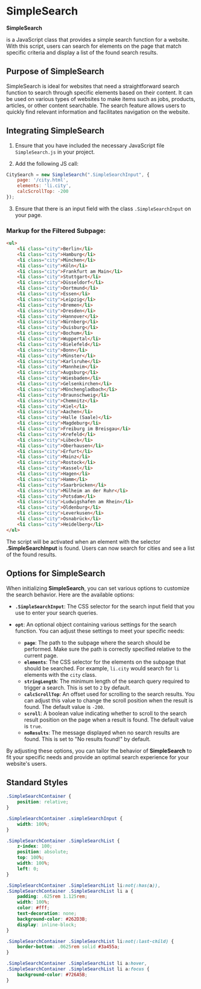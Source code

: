 
# SimpleSearch

**SimpleSearch** 

is a JavaScript class that provides a simple search function for a website. With this script, users can search for elements on the page that match specific criteria and display a list of the found search results.

## Purpose of SimpleSearch

SimpleSearch is ideal for websites that need a straightforward search function to search through specific elements based on their content. It can be used on various types of websites to make items such as jobs, products, articles, or other content searchable. The search feature allows users to quickly find relevant information and facilitates navigation on the website.

## Integrating SimpleSearch

1. Ensure that you have included the necessary JavaScript file `SimpleSearch.js` in your project.

2. Add the following JS call:
```javascript
CitySearch = new SimpleSearch(".SimpleSearchInput", {
    page: '/city.html',
    elements: 'li.city',
    calcScrollTop: -200
});
```

3. Ensure that there is an input field with the class `.SimpleSearchInput` on your page.

### Markup for the Filtered Subpage:
```html
<ul>
    <li class="city">Berlin</li>
    <li class="city">Hamburg</li>
    <li class="city">München</li>
    <li class="city">Köln</li>
    <li class="city">Frankfurt am Main</li>
    <li class="city">Stuttgart</li>
    <li class="city">Düsseldorf</li>
    <li class="city">Dortmund</li>
    <li class="city">Essen</li>
    <li class="city">Leipzig</li>
    <li class="city">Bremen</li>
    <li class="city">Dresden</li>
    <li class="city">Hannover</li>
    <li class="city">Nürnberg</li>
    <li class="city">Duisburg</li>
    <li class="city">Bochum</li>
    <li class="city">Wuppertal</li>
    <li class="city">Bielefeld</li>
    <li class="city">Bonn</li>
    <li class="city">Münster</li>
    <li class="city">Karlsruhe</li>
    <li class="city">Mannheim</li>
    <li class="city">Augsburg</li>
    <li class="city">Wiesbaden</li>
    <li class="city">Gelsenkirchen</li>
    <li class="city">Mönchengladbach</li>
    <li class="city">Braunschweig</li>
    <li class="city">Chemnitz</li>
    <li class="city">Kiel</li>
    <li class="city">Aachen</li>
    <li class="city">Halle (Saale)</li>
    <li class="city">Magdeburg</li>
    <li class="city">Freiburg im Breisgau</li>
    <li class="city">Krefeld</li>
    <li class="city">Lübeck</li>
    <li class="city">Oberhausen</li>
    <li class="city">Erfurt</li>
    <li class="city">Mainz</li>
    <li class="city">Rostock</li>
    <li class="city">Kassel</li>
    <li class="city">Hagen</li>
    <li class="city">Hamm</li>
    <li class="city">Saarbrücken</li>
    <li class="city">Mülheim an der Ruhr</li>
    <li class="city">Potsdam</li>
    <li class="city">Ludwigshafen am Rhein</li>
    <li class="city">Oldenburg</li>
    <li class="city">Leverkusen</li>
    <li class="city">Osnabrück</li>
    <li class="city">Heidelberg</li>
</ul>
```
The script will be activated when an element with the selector **.SimpleSearchInput** is found. Users can now search for cities and see a list of the found results.


## Options for SimpleSearch

When initializing **SimpleSearch**, you can set various options to customize the search behavior. Here are the available options:

- **`.SimpleSearchInput`**: The CSS selector for the search input field that you use to enter your search queries.

- **`opt`**: An optional object containing various settings for the search function. You can adjust these settings to meet your specific needs:
  - **`page`**: The path to the subpage where the search should be performed. Make sure the path is correctly specified relative to the current page.
  - **`elements`**: The CSS selector for the elements on the subpage that should be searched. For example, `li.city` would search for `li` elements with the `city` class.
  - **`stringLength`**: The minimum length of the search query required to trigger a search. This is set to `2` by default.
  - **`calcScrollTop`**: An offset used for scrolling to the search results. You can adjust this value to change the scroll position when the result is found. The default value is `-200`.
  - **`scroll`**: A boolean value indicating whether to scroll to the search result position on the page when a result is found. The default value is `true`.
  - **`noResults`**: The message displayed when no search results are found. This is set to "No results found!" by default.

By adjusting these options, you can tailor the behavior of **SimpleSearch** to fit your specific needs and provide an optimal search experience for your website's users.


## Standard Styles

```css
.SimpleSearchContainer {
	position: relative;
}

.SimpleSearchContainer .simpleSearchInput {
	width: 100%;
}

.SimpleSearchContainer .SimpleSearchList {
	z-index: 100;
	position: absolute;
	top: 100%;
	width: 100%;
	left: 0;
}

.SimpleSearchContainer .SimpleSearchList li:not(:has(a)),
.SimpleSearchContainer .SimpleSearchList li a {
	padding: .625rem 1.125rem;
	width: 100%;
	color: #fff;
	text-decoration: none;
	background-color: #262D3B;
	display: inline-block;
}

.SimpleSearchContainer .SimpleSearchList li:not(:last-child) {
	border-bottom: .0625rem solid #3a455a;
}

.SimpleSearchContainer .SimpleSearchList li a:hover,
.SimpleSearchContainer .SimpleSearchList li a:focus {
	background-color: #726A5B;
}